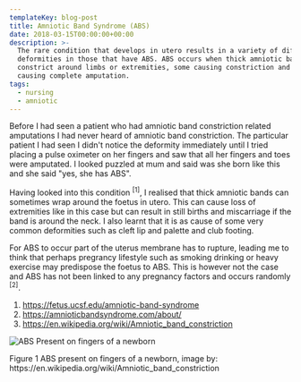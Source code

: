 ```yaml
---
templateKey: blog-post
title: Amniotic Band Syndrome (ABS)
date: 2018-03-15T00:00:00+00:00
description: >-
  The rare condition that develops in utero results in a variety of different
  deformities in those that have ABS. ABS occurs when thick amniotic bands
  constrict around limbs or extremities, some causing constriction and some
  causing complete amputation.
tags:
  - nursing
  - amniotic
---
```

<div class="blog__full-article">

<div class="blog__full-article-left">

Before I had seen a patient who had amniotic band constriction related amputations I had never heard of amniotic band constriction. The particular patient I had seen I didn't notice the deformity immediately until I tried placing a pulse oximeter on her fingers and saw that all her fingers and toes were amputated. I looked puzzled at mum and said was she born like this and she said "yes, she has ABS".

Having looked into this condition <sup>\[1]</sup>, I realised that thick amniotic bands can sometimes wrap around the foetus in utero. This can cause loss of extremities like in this case but can result in still births and miscarriage if the band is around the neck. I also learnt that it is as cause of some very common deformities such as cleft lip and palette and club footing.

For ABS to occur part of the uterus membrane has to rupture, leading me to think that perhaps pregrancy lifestyle such as smoking drinking or heavy exercise may predispose the foetus to ABS. This is however not the case and ABS has not been linked to any pregnancy factors and occurs randomly <sup>\[2]</sup>.

1. https://fetus.ucsf.edu/amniotic-band-syndrome
2. https://amnioticbandsyndrome.com/about/
3. https://en.wikipedia.org/wiki/Amniotic_band_constriction

</div>

<div class="blog__full-article-right">

<picture>

  ![ABS Present on fingers of a newborn](./abs__1.png "ABS Present on fingers of a newborn")

  <span class="blog__full-article-image-caption tertiary">
    Figure 1 ABS present on fingers of a newborn, image by: https://en.wikipedia.org/wiki/Amniotic_band_constriction
  </span>

</picture>

</div>

</div>
